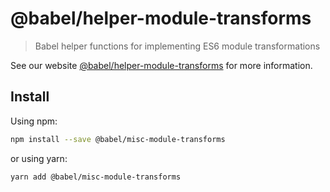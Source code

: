 # @babel/helper-module-transforms

> Babel helper functions for implementing ES6 module transformations

See our website [@babel/helper-module-transforms](https://babeljs.io/docs/en/babel-helper-module-transforms) for more information.

## Install

Using npm:

```sh
npm install --save @babel/misc-module-transforms
```

or using yarn:

```sh
yarn add @babel/misc-module-transforms
```
